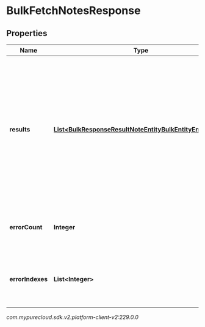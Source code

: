 # BulkFetchNotesResponse


## Properties

| Name | Type | Description | Notes |
| ------------ | ------------- | ------------- | ------------- |
| **results** | [**List&lt;BulkResponseResultNoteEntityBulkEntityErrorEntity&gt;**](BulkResponseResultNoteEntityBulkEntityErrorEntity) | A list of results for all of the Bulk operations specified in the request. Includes both successes and failures. Ordering is NOT guaranteed - may be in a different order from the request. |  [optional] |
| **errorCount** | **Integer** | The number of failed operations in the results. |  [optional] |
| **errorIndexes** | **List&lt;Integer&gt;** | The indexes of all failed operations in the results field. |  [optional] |




_com.mypurecloud.sdk.v2:platform-client-v2:229.0.0_
